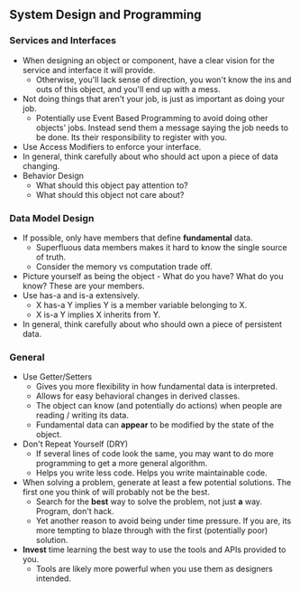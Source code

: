 ## System Design and Programming

### Services and Interfaces
* When designing an object or component, have a clear vision for the service and interface it will provide.
    * Otherwise, you'll lack sense of direction, you won't know the ins and outs of this object, and you'll end up with a mess.
* Not doing things that aren't your job, is just as important as doing your job.
    * Potentially use Event Based Programming to avoid doing other objects' jobs. Instead send them a message saying the job needs to be done. Its their responsibility to register with you.
* Use Access Modifiers to enforce your interface.
* In general, think carefully about who should act upon a piece of data changing.
* Behavior Design
    * What should this object pay attention to?
    * What should this object not care about?

### Data Model Design
* If possible, only have members that define **fundamental** data.
    * Superfluous data members makes it hard to know the single source of truth.
    * Consider the memory vs computation trade off.
* Picture yourself as being the object - What do you have? What do you know? These are your members.
* Use has-a and is-a extensively.
    * X has-a Y implies Y is a member variable belonging to X.
    * X is-a Y implies X inherits from Y.
* In general, think carefully about who should own a piece of persistent data.

### General
* Use Getter/Setters
    * Gives you more flexibility in how fundamental data is interpreted.
    * Allows for easy behavioral changes in derived classes.
    * The object can know (and potentially do actions) when people are reading / writing its data.
    * Fundamental data can **appear** to be modified by the state of the object.
* Don't Repeat Yourself (DRY)
    * If several lines of code look the same, you may want to do more programming to get a more general algorithm.
    * Helps you write less code. Helps you write maintainable code.
* When solving a problem, generate at least a few potential solutions. The first one you think of will probably not be the best.
    * Search for the **best** way to solve the problem, not just **a** way. Program, don't hack.
    * Yet another reason to avoid being under time pressure. If you are, its more tempting to blaze through with the first (potentially poor) solution.
* **Invest** time learning the best way to use the tools and APIs provided to you.
    * Tools are likely more powerful when you use them as designers intended.
